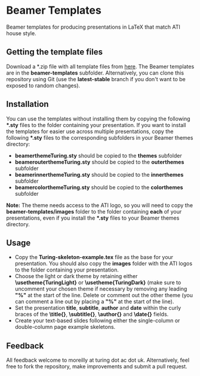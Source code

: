# Beamer Templates
Beamer templates for producing presentations in LaTeX that match ATI house style.

## Getting the template files
Download a \*.zip file with all template files from [here](https://github.com/alan-turing-institute/templates/releases/tag/v0.1.1). The Beamer templates are in the **beamer-templates** subfolder. Alternatively, you can clone this repository using Git (use the **latest-stable** branch if you don't want to be exposed to random changes).

## Installation
You can use the templates without installing them by copying the following **\*.sty** files to the folder containing your presentation. If you want to install the templates for easier use across multiple presentations, copy the following **\*.sty** files to the corresponding subfolders in your Beamer themes directory:
 - **beamerthemeTuring.sty** should be copied to the **themes** subfolder
 - **beamerouterthemeTuring.sty** should be copied to the **outerthemes** subfolder
 - **beamerinnerthemeTuring.sty** should be copied to the **innerthemes** subfolder
 - **beamercolorthemeTuring.sty** should be copied to the **colorthemes** subfolder
 
 **Note:** The theme needs access to the ATI logo, so you will need to copy the **beamer-templates/images** folder to the folder containing **each** of your presentations, even if you install the **\*.sty** files to your Beamer themes directory.

## Usage
- Copy the **Turing-skeleton-example.tex** file as the base for your presentation. You should also copy the **images** folder with the ATI logos to the folder containing your presentation.
- Choose the light or dark theme by retaining either **\\usetheme{TuringLight}** or **\\usetheme{TuringDark}** (make sure to uncomment your chosen theme if necessary by removing any leading **"%"** at the start of the line. Delete or comment out the other theme (you can comment a line out by placing a **"%"** at the start of the line).
- Set the presentation **title**, **subtitle**, **author** and **date** within the curly braces of the **\\title{}**, **\\subtitle{}**, **\\author{}** and **\\date{}** fields.
- Create your text-based slides following either the single-column or double-column page example skeletons.

## Feedback
All feedback welcome to moreilly at turing dot ac dot uk. Alternatively, feel free to fork the repository, make improvements and submit a pull request.
